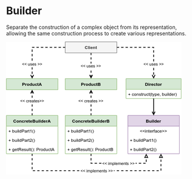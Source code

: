 # Builder

Separate the construction of a complex object from its representation, allowing the same construction process to create various representations.

![](builder.png)